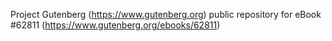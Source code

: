 Project Gutenberg (https://www.gutenberg.org) public repository for eBook #62811 (https://www.gutenberg.org/ebooks/62811)
